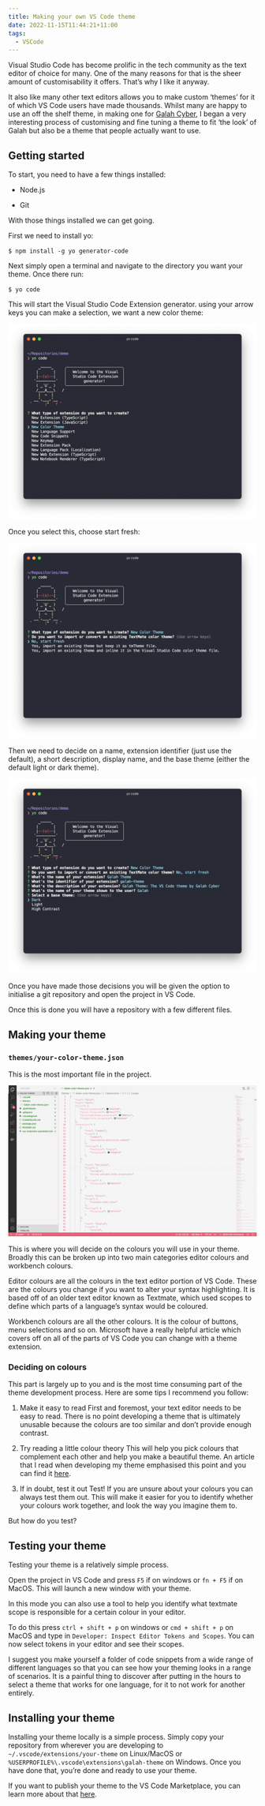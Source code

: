 ```yaml
---
title: Making your own VS Code theme
date: 2022-11-15T11:44:21+11:00
tags:
  - VSCode
---
```

Visual Studio Code has become prolific in the tech community as the text editor of choice for many. One of the many reasons for that is the sheer amount of customisability it offers. That’s why I like it anyway.

It also like many other text editors allows you to make custom ‘themes’ for it of which VS Code users have made thousands. Whilst many are happy to use an off the shelf theme, in making one for [Galah Cyber](https://www.galahcyber.com.au), I began a very interesting process of customising and fine tuning a theme to fit ‘the look’ of Galah but also be a theme that people actually want to use.

## Getting started
To start, you need to have a few things installed:

* Node.js

* Git

With those things installed we can get going.

First we need to install yo:

```
$ npm install -g yo generator-code
```
Next simply open a terminal and navigate to the directory you want your theme. Once there run:

```
$ yo code
```
This will start the Visual Studio Code Extension generator. using your arrow keys you can make a selection, we want a new color theme:

![Console](vscodetheme1.png)


Once you select this, choose start fresh:

![Console](vscodetheme2.png)


Then we need to decide on a name, extension identifier (just use the default), a short description, display name, and the base theme (either the default light or dark theme).

![Console](vscodetheme3.png)


Once you have made those decisions you will be given the option to initialise a git repository and open the project in VS Code.

Once this is done you will have a repository with a few different files.

## Making your theme
### `themes/your-color-theme.json`
This is the most important file in the project.

 
![themes/your-color-theme.json screenshot](vscodetheme4.png)


This is where you will decide on the colours you will use in your theme. Broadly this can be broken up into two main categories editor colours and workbench colours.

Editor colours are all the colours in the text editor portion of VS Code. These are the colours you change if you want to alter your syntax highlighting. It is based off of an older text editor known as Textmate, which used scopes to define which parts of a language’s syntax would be coloured.

Workbench colours are all the other colours. It is the colour of buttons, menu selections and so on. Microsoft have a really helpful article which covers off on all of the parts of VS Code you can change with a theme extension.

### Deciding on colours
This part is largely up to you and is the most time consuming part of the theme development process. Here are some tips I recommend you follow:

1. Make it easy to read
First and foremost, your text editor needs to be easy to read. There is no point developing a theme that is ultimately unusable because the colours are too similar and don’t provide enough contrast.

2. Try reading a little colour theory
This will help you pick colours that complement each other and help you make a beautiful theme. An article that I read when developing my theme emphasised this point and you can find it [here](https://css-tricks.com/creating-a-vs-code-theme/).

3. If in doubt, test it out
Test! If you are unsure about your colours you can always test them out. This will make it easier for you to identify whether your colours work together, and look the way you imagine them to.

But how do you test?

## Testing your theme
Testing your theme is a relatively simple process.

Open the project in VS Code and press `F5` if on windows or `fn + F5` if on MacOS. This will launch a new window with your theme.

In this mode you can also use a tool to help you identify what textmate scope is responsible for a certain colour in your editor.

To do this press `ctrl + shift + p` on windows or `cmd + shift + p` on MacOS and type in `Developer: Inspect Editor Tokens and Scopes`. You can now select tokens in your editor and see their scopes.

I suggest you make yourself a folder of code snippets from a wide range of different languages so that you can see how your theming looks in a range of scenarios. It is a painful thing to discover after putting in the hours to select a theme that works for one language, for it to not work for another entirely.

## Installing your theme
Installing your theme locally is a simple process. Simply copy your repository from wherever you are developing to `~/.vscode/extensions/your-theme` on Linux/MacOS or `%USERPROFILE%\.vscode\extensions\galah-theme` on Windows. Once you have done that, you’re done and ready to use your theme.

If you want to publish your theme to the VS Code Marketplace, you can learn more about that [here](https://code.visualstudio.com/api/extension-guides/color-theme#create-a-new-color-theme).
